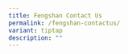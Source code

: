 ```yaml
---
title: Fengshan Contact Us
permalink: /fengshan-contactus/
variant: tiptap
description: ""
---
```

<p></p>